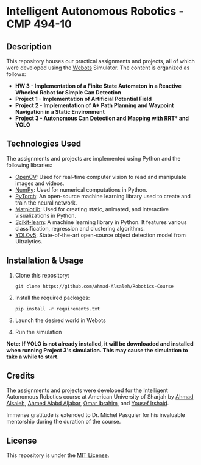 # Intelligent Autonomous Robotics - CMP 494-10

## Description

This repository houses our practical assignments and projects, all of which were developed using the [Webots](https://cyberbotics.com/) Simulator. The content is organized as follows:

- **HW 3 - Implementation of a Finite State Automaton in a Reactive Wheeled Robot for Simple Can Detection**
- **Project 1 - Implementation of Artificial Potential Field**
- **Project 2 - Implementation of A\* Path Planning and Waypoint Navigation in a Static Environment**
- **Project 3 - Autonomous Can Detection and Mapping with RRT\* and YOLO**

## Technologies Used

The assignments and projects are implemented using Python and the following libraries:

- [OpenCV](https://opencv.org/): Used for real-time computer vision to read and manipulate images and videos.
- [NumPy](https://numpy.org/): Used for numerical computations in Python.
- [PyTorch](https://pytorch.org/): An open-source machine learning library used to create and train the neural network.
- [Matplotlib](https://matplotlib.org/): Used for creating static, animated, and interactive visualizations in Python.
- [Scikit-learn](https://scikit-learn.org/stable/): A machine learning library in Python. It features various classification, regression and clustering algorithms.
- [YOLOv5](https://github.com/ultralytics/yolov5): State-of-the-art open-source object detection model from Ultralytics.

## Installation & Usage

1. Clone this repository:
   ```
   git clone https://github.com/Ahmad-Alsaleh/Robotics-Course
   ```
2. Install the required packages:
   ```
   pip install -r requirements.txt
   ```
3. Launch the desired world in Webots

4. Run the simulation

**Note: If YOLO is not already installed, it will be downloaded and installed when running Project 3's simulation. This may cause the simulation to take a while to start.**

## Credits

The assignments and projects were developed for the Intelligent Autonomous Robotics course at American University of Sharjah by [Ahmad Alsaleh](https://github.com/Ahmad-Alsaleh), [Ahmed Alabd Aljabar](https://github.com/akvnn), [Omar Ibrahim](https://github.com/amoor22), and [Yousef Irshaid](https://github.com/yousefbilal).

Immense gratitude is extended to Dr. Michel Pasquier for his invaluable mentorship during the duration of the course.

## License

This repository is under the [MIT License](./LICENSE).
